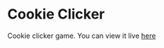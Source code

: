 # Cookie Clicker
Cookie clicker game. You can view it live [here](https://tocter.github.io/cookieclicker/)
